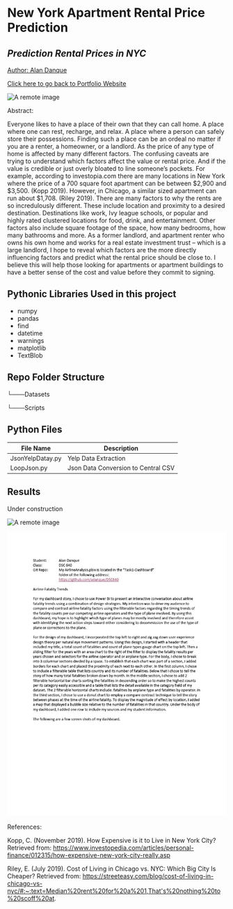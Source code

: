 # New York Apartment Rental Price Prediction

## _Prediction Rental Prices in NYC_

<a href="https://www.linkedin.com/in/alandanque"> Author: Alan Danque </a>

<a href="https://adanque.github.io/">Click here to go back to Portfolio Website </a>

![A remote image](https://adanque.github.io/assets/img/work-analytics.jpg)

Abstract: 

Everyone likes to have a place of their own that they can call home. A place where one can rest, recharge, and relax. A place where a person can safely store their possessions. Finding such a place can be an ordeal no matter if you are a renter, a homeowner, or a landlord. As the price of any type of home is affected by many different factors. The confusing caveats are trying to understand which factors affect the value or rental price. And if the value is credible or just overly bloated to line someone’s pockets. For example, according to investopia.com there are many locations in New York where the price of a 700 square foot apartment can be between $2,900 and $3,500. (Kopp 2019). However, in Chicago, a similar sized apartment can run about $1,708. (Riley 2019). There are many factors to why the rents are so incredulously different. These include location and proximity to a desired destination. Destinations like work, Ivy league schools, or popular and highly rated clustered locations for food, drink, and entertainment. Other factors also include square footage of the space, how many bedrooms, how many bathrooms and more. As a former landlord, and apartment renter who owns his own home and works for a real estate investment trust – which is a large landlord, I hope to reveal which factors are the more directly influencing factors and predict what the rental price should be close to. I believe this will help those looking for apartments or apartment buildings to have a better sense of the cost and value before they commit to signing.

## Pythonic Libraries Used in this project
- numpy
- pandas
- find
- datetime
- warnings
- matplotlib
- TextBlob

## Repo Folder Structure

└───Datasets

└───Scripts

## Python Files 

| File Name  | Description |
| ------ | ------ |
| JsonYelpDatay.py | Yelp Data Extraction |
| LoopJson.py | Json Data Conversion to Central CSV |

## Results
Under construction

![A remote image](https://github.com/adanque/RentalPricePrediction/tree/main/results/NYC_RentHop_Bedrooms_Breakdown_by_Interest.png)

![A remote image](https://github.com/adanque/Building-a-Dashboard-and-Blog-with-Power-Bi/blob/main/AlanDanque-Task1-Airline_Fatality_Trends_Dashboard1024_1.jpg)

References: 

Kopp, C. (November 2019). How Expensive is it to Live in New York City? Retrieved from: https://www.investopedia.com/articles/personal-finance/012315/how-expensive-new-york-city-really.asp

Riley, E. (July 2019). Cost of Living in Chicago vs. NYC: Which Big City Is Cheaper? Retrieved from: https://streeteasy.com/blog/cost-of-living-in-chicago-vs-nyc/#:~:text=Median%20rent%20for%20a%201,That's%20nothing%20to%20scoff%20at.

